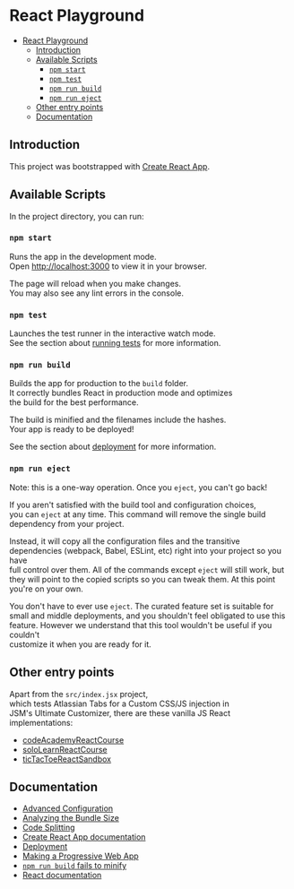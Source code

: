 # React Playground

- [React Playground](#react-playground)
  - [Introduction](#introduction)
  - [Available Scripts](#available-scripts)
    - [`npm start`](#npm-start)
    - [`npm test`](#npm-test)
    - [`npm run build`](#npm-run-build)
    - [`npm run eject`](#npm-run-eject)
  - [Other entry points](#other-entry-points)
  - [Documentation](#documentation)

## Introduction

This project was bootstrapped with [Create React App](https://github.com/facebook/create-react-app).

## Available Scripts

In the project directory, you can run:

### `npm start`

Runs the app in the development mode.\
Open [http://localhost:3000](http://localhost:3000) to view it in your browser.

The page will reload when you make changes.\
You may also see any lint errors in the console.

### `npm test`

Launches the test runner in the interactive watch mode.\
See the section about [running tests](https://facebook.github.io/create-react-app/docs/running-tests) for more information.

### `npm run build`

Builds the app for production to the `build` folder.\
It correctly bundles React in production mode and optimizes\
the build for the best performance.

The build is minified and the filenames include the hashes.\
Your app is ready to be deployed!

See the section about [deployment](https://facebook.github.io/create-react-app/docs/deployment) for more information.

### `npm run eject`

Note: this is a one-way operation. Once you `eject`, you can't go back!

If you aren't satisfied with the build tool and configuration choices,\
you can `eject` at any time. This command will remove the single build\
dependency from your project.

Instead, it will copy all the configuration files and the transitive\
dependencies (webpack, Babel, ESLint, etc) right into your project so you have\
full control over them. All of the commands except `eject` will still work, but\
they will point to the copied scripts so you can tweak them. At this point\
you're on your own.

You don't have to ever use `eject`. The curated feature set is suitable for\
small and middle deployments, and you shouldn't feel obligated to use this\
feature. However we understand that this tool wouldn't be useful if you couldn't\
customize it when you are ready for it.

## Other entry points

Apart from the `src/index.jsx` project,\
which tests Atlassian Tabs for a Custom CSS/JS injection in\
JSM's Ultimate Customizer, there are these vanilla JS React implementations:

- [codeAcademyReactCourse](./codeAcademyReactCourse.html)
- [soloLearnReactCourse](./soloLearnReactCourse.html)
- [ticTacToeReactSandbox](./ticTacToeReactSandbox.html)

## Documentation

- [Advanced Configuration](https://facebook.github.io/create-react-app/docs/advanced-configuration)
- [Analyzing the Bundle Size](https://facebook.github.io/create-react-app/docs/analyzing-the-bundle-size)
- [Code Splitting](https://facebook.github.io/create-react-app/docs/code-splitting)
- [Create React App documentation](https://facebook.github.io/create-react-app/docs/getting-started)
- [Deployment](https://facebook.github.io/create-react-app/docs/deployment)
- [Making a Progressive Web App](https://facebook.github.io/create-react-app/docs/making-a-progressive-web-app)
- [`npm run build` fails to minify](https://facebook.github.io/create-react-app/docs/troubleshooting#npm-run-build-fails-to-minify)
- [React documentation](https://reactjs.org/)
